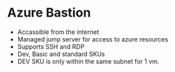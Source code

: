 # Azure Bastion

- Accassible from the internet
- Managed jump server for access to azure resources
- Supports SSH and RDP
- Dev, Basic and standard SKUs
- DEV SKU is only within the same subnet for 1 vm.
